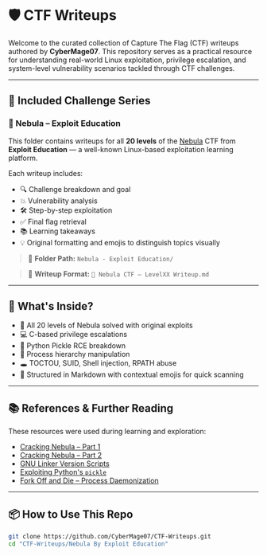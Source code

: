 # 🛡️ CTF Writeups

Welcome to the curated collection of Capture The Flag (CTF) writeups authored by **CyberMage07**. This repository serves as a practical resource for understanding real-world Linux exploitation, privilege escalation, and system-level vulnerability scenarios tackled through CTF challenges.

---

## 📁 Included Challenge Series

### 📂 Nebula – Exploit Education

This folder contains writeups for all **20 levels** of the [Nebula](https://exploit.education/nebula/) CTF from **Exploit Education** — a well-known Linux-based exploitation learning platform.

Each writeup includes:

- 🔍 Challenge breakdown and goal
- 💥 Vulnerability analysis
- 🛠️ Step-by-step exploitation
- ✅ Final flag retrieval
- 📚 Learning takeaways
- 💡 Original formatting and emojis to distinguish topics visually

> 📂 **Folder Path:** `Nebula - Exploit Education/`

> 📄 **Writeup Format:** `🧠 Nebula CTF – LevelXX Writeup.md`

---

## 🚀 What's Inside?

- 🔢 All 20 levels of Nebula solved with original exploits
- 💻 C-based privilege escalations
- 🐍 Python Pickle RCE breakdown
- 🧬 Process hierarchy manipulation
- 🕳️ TOCTOU, SUID, Shell injection, RPATH abuse
- 📖 Structured in Markdown with contextual emojis for quick scanning

---

## 📚 References & Further Reading

These resources were used during learning and exploration:

- [Cracking Nebula – Part 1](http://unlogic.co.uk/2014/06/24/cracking-nebula-part1/)
- [Cracking Nebula – Part 2](http://unlogic.co.uk/2014/07/02/cracking-nebula-part2/)
- [GNU Linker Version Scripts](http://ftp.gnu.org/old-gnu/Manuals/ld-2.9.1/html_node/ld_25.html)
- [Exploiting Python's `pickle`](https://blog.nelhage.com/2011/03/exploiting-pickle/)
- [Fork Off and Die – Process Daemonization](http://wiki.linuxquestions.org/wiki/Fork_off_and_die)

---

## 📦 How to Use This Repo

```bash
git clone https://github.com/CyberMage07/CTF-Writeups.git
cd "CTF-Writeups/Nebula By Exploit Education"
